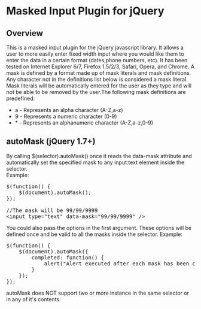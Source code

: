 Masked Input Plugin for jQuery
==============================

Overview
--------
This is a masked input plugin for the jQuery javascript library. It allows a user to more easily enter fixed width input where you would like them to enter the data in a certain format (dates,phone numbers, etc). It has been tested on Internet Explorer 6/7, Firefox 1.5/2/3, Safari, Opera, and Chrome.  A mask is defined by a format made up of mask literals and mask definitions. Any character not in the definitions list below is considered a mask literal. Mask literals will be automatically entered for the user as they type and will not be able to be removed by the user.The following mask definitions are predefined:

* a - Represents an alpha character (A-Z,a-z)
* 9 - Represents a numeric character (0-9)
* \* - Represents an alphanumeric character (A-Z,a-z,0-9)

autoMask (jQuery 1.7+)
--------
By calling $(selector).autoMask() once it reads the data-mask attribute and automatically set the specified mask to any input:text element inside the selector.  
Example:
<pre>
$(function() {
	$(document).autoMask();
});

//The mask will be 99/99/9999
&lt;input type="text" data-mask="99/99/9999" /&gt;
</pre>

You could also pass the options in the first argument. These options will be defined once and be valid to all the masks inside the selector.
Example:
<pre>
$(function() {
	$(document).autoMask({
		completed: function() {
			alert("Alert executed after each mask has been completed");
		}
	});
});
</pre>

autoMask does NOT support two or more instance in the same selector or in any of it's contents.